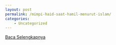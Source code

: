 ```yaml
---
layout: post
permalink: /mimpi-haid-saat-hamil-menurut-islam/
categories:
    - Uncategorized
---
```


[Baca Selengkapnya](/02)